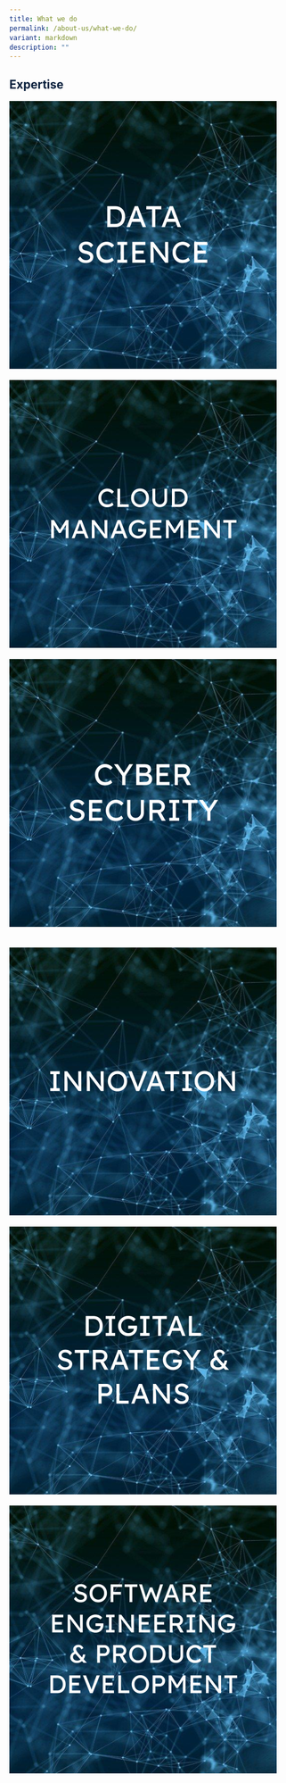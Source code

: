 ```yaml
---
title: What we do
permalink: /about-us/what-we-do/
variant: markdown
description: ""
---
```

<h2><span style="color:#081f3c">Expertise</span></h2>

<div class="row">
<div class="col">
<img alt="data science" src="/images/Expertise%20/Untitled_presentation.png"><br>
<br>
</div>
	<div class="col">
<img alt="data science" src="/images/Expertise%20/Untitled_presentation__1_.png"><br>
<br>
</div>
<div class="col">
<img alt="data science" src="/images/Expertise%20/Untitled_presentation__2_.png"><br>
<br>
</div>
<br>
<div class="col">
<img alt="data science" src="/images/Expertise%20/Untitled_presentation__3_.png"><br>
<br>
</div>
<div class="col">
<img alt="data science" src="/images/Expertise%20/Untitled_presentation__4_.png"><br>
<br>
</div>
<div class="col">
<img alt="data science" src="/images/Expertise%20/Untitled_presentation__5_.png"><br>
<br>
</div>
</div>